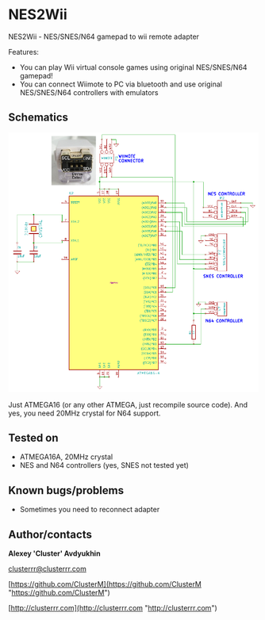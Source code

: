 # NES2Wii

NES2Wii - NES/SNES/N64 gamepad to wii remote adapter

Features:

* You can play Wii virtual console games using original NES/SNES/N64 gamepad!
* You can connect Wiimote to PC via bluetooth and use original NES/SNES/N64 controllers with emulators

## Schematics

![Schematics](nes2wii.png)

Just ATMEGA16 (or any other ATMEGA, just recompile source code). And yes, you need 20MHz crystal for N64 support.

## Tested on

* ATMEGA16A, 20MHz crystal
* NES and N64 controllers (yes, SNES not tested yet)

## Known bugs/problems

* Sometimes you need to reconnect adapter

## Author/contacts

**Alexey 'Cluster' Avdyukhin**

clusterrr@clusterrr.com

[https://github.com/ClusterM](https://github.com/ClusterM "https://github.com/ClusterM")

[http://clusterrr.com](http://clusterrr.com "http://clusterrr.com")
